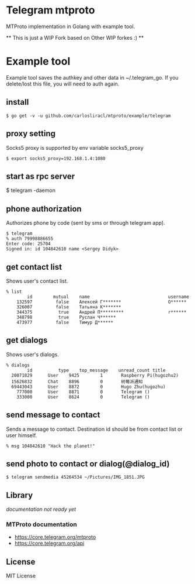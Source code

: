 # Telegram mtproto

MTProto implementation in Golang with example tool.

** This is just a WIP Fork based on Other WIP forkes :) **

# Example tool

Example tool saves the authkey and other data in ~/.telegram_go. If you delete/lost this file, you will need to auth again.

## install

```
$ go get -v -u github.com/carlosliracl/mtproto/example/telegram
```

## proxy setting
Socks5 proxy is supported by env variable socks5_proxy
```
$ export socks5_proxy=192.168.1.4:1080
```

## start as rpc server

$ telegram -daemon

## phone authorization

Authorizes phone by code (sent by sms or through telegram app).

```
$ telegram
% auth 79998886655
Enter code: 25704
Signed in: id 104842610 name <Sergey Didyk>
```

## get contact list

Shows user's contact list.

```
% list
        id        mutual    name                              username
    132597         false    Алексей Г*******                  O******
    326007         false    Татьяна К*******
    344375          true    Андрей П*********                 r******
    348798          true    Руслан Ч******
    473977         false    Тимур Д******
```

## get dialogs

Shows user's dialogs.

```
% dialogs
        id          type    top_message    unread_count	title
  20071829	    User	9425      	1    	Raspberry Pi(hugozhu2)
  15626832	    Chat	8896      	0    	树莓派通知
  69443043	    User	8872      	0    	Hugo Zhu(hugozhu)
    777000	    User	8871      	0    	Telegram ()
    333000	    User	8624      	0    	Telegram ()
```


## send message to contact

Sends a message to contact. Destination id should be from contact list or user himself.

```
% msg 104842610 "Hack the planet!"
```

## send photo to contact or dialog(@dialog_id)

```
$ telegram sendmedia 45264534 ~/Pictures/IMG_1851.JPG
```

## Library

*documentation not ready yet*

### MTProto documentation
* https://core.telegram.org/mtproto
* https://core.telegram.org/api

## License

MIT License
